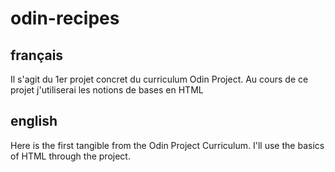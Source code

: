 # odin-recipes

## français
Il s'agit du 1er projet concret du curriculum Odin Project.
Au cours de ce projet j'utiliserai les notions de bases en HTML


## english
Here is the first tangible from the Odin Project Curriculum.
I'll use the basics of HTML through the project.